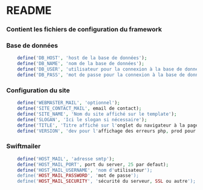# README #

### Contient les fichiers de configuration du framework ###

### Base de données ###
```PHP
    define('DB_HOST', 'host de la base de données');
    define('DB_NAME', 'nom de la base de données');
    define('DB_USER', 'utilisateur pour la connexion à la base de données');
    define('DB_PASS', 'mot de passe pour la connexion à la base de données');
```

### Configuration du site ###
```PHP
    define('WEBMASTER_MAIL', 'optionnel');
    define('SITE_CONTACT_MAIL', email de contact);
    define('SITE_NAME', 'Nom du site affiché sur le template');
    define('SLOGAN', 'Ici le slogan si nécessaire');
    define('TITLE', 'Titre affiché sur l'onglet du navigateur à la page d'accueil');
    define('VERSION', 'dev pour l'affichage des erreurs php, prod pour la production et tout autre valeur requise dans le code');
```

### Swiftmailer ###
```PHP
    define('HOST_MAIL', 'adresse smtp');
    define('HOST_MAIL_PORT', port du server, 25 par defaut);
    define('HOST_MAIL_USERNAME', 'nom d'utilisateur');
    define('HOST_MAIL_PASSWORD', 'mot de passe');
    define('HOST_MAIL_SECURITY', 'sécurité du serveur, SSL ou autre');
```